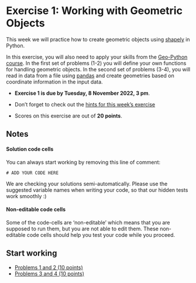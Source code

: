 # Exercise 1: Working with Geometric Objects

This week we will practice how to create geometric objects using
[shapely](https://shapely.readthedocs.io/) in Python.

In this exercise, you will also need to apply your skills from the [Geo-Python
course](https://geo-python.github.io). In the first set of problems (1-2) you
will define your own functions for handling geometric objects. In the second set
of problems (3-4), you will read in data from a file using
[pandas](https://pandas.pydata.org) and create
geometries based on coordinate information in the input data. 


- **Exercise 1 is due by Tuesday, 8 November 2022, 3 pm**.

- Don’t forget to check out the [hints for this week’s
exercise](https://autogis-site.readthedocs.io/en/latest/lessons/lesson-1/exercise-1.html#hints)

- Scores on this exercise are out of **20 points**.

## Notes

#### Solution code cells
You can always start working by removing this line of comment: 

```
# ADD YOUR CODE HERE
```

We are checking your solutions semi-automatically. Please use the suggested
variable names when writing your code, so that our hidden tests work smoothly :)

#### Non-editable code cells
Some of the code-cells are ‘non-editable’ which means that you are supposed to
run them, but you are not able to edit them. These non-editable code cells
should help you test your code while you proceed. 


## Start working

 - [Problems 1 and 2 (10 points)](Exercise-1-problem-1-2.ipynb)
 - [Problems 3 and 4 (10 points)](Exercise-1-problem-3-4.ipynb)
